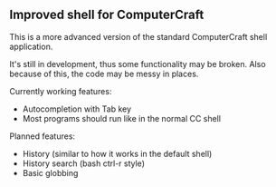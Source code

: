 Improved shell for ComputerCraft
--------------------------------

This is a more advanced version of the standard ComputerCraft shell application.

It's still in development, thus some functionality may be broken. Also because of this, the code may be messy in places.

Currently working features:

  - Autocompletion with Tab key
  - Most programs should run like in the normal CC shell

Planned features:

  - History (similar to how it works in the default shell)
  - History search (bash ctrl-r style)
  - Basic globbing

